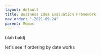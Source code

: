```yaml
---
layout: default
title: Business Idea Evaluation Framework
nav_order: "-2021-09-24"
parent: Memos
---
```


blah baldj 

let's see if ordering by date works
